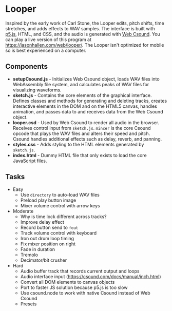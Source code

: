 # Looper
Inspired by the early work of Carl Stone, the Looper edits, pitch shifts, time stretches, and adds effects to WAV samples.  The interface is built with [p5.js](https://p5js.org/), HTML, and CSS, and the audio is generated with [Web Csound](https://csound.com/docs/web/). You can play a live version of this program at https://jasonhallen.com/web/looper/. The Looper isn't optimized for mobile so is best experienced on a computer.

## Components
* **setupCsound.js** - Initializes Web Csound object, loads WAV files into WebAssembly file system, and calculates peaks of WAV files for visualizing waveforms.
* **sketch.js** - Contains the core elements of the graphical interface.  Defines classes and methods for generating and deleting tracks, creates interactive elements in the DOM and on the HTML5 canvas, handles animation, and passes data to and receives data from the Web Csound object.
* **looper.csd** - Used by Web Csound to render all audio in the browser. Receives control input from `sketch.js`. `mincer` is the core Csound opcode that plays the WAV files and alters their speed and pitch. Csound handles additional effects such as delay, reverb, and panning.
* **styles.css** - Adds styling to the HTML elements generated by `sketch.js`.
* **index.html** - Dummy HTML file that only exists to load the core JavaScript files.

## Tasks
* Easy
    * Use `directory` to auto-load WAV files
    * Preload play button image
    * Mixer volume control with arrow keys
* Moderate
    * Why is time lock different across tracks?
    * Improve delay effect
    * Record button send to `fout`
    * Track volume control with keyboard
    * Iron out drum loop timing
    * Fix mixer position on right
    * Fade in duration
    * Tremolo
    * Decimator/bit crusher
* Hard
    * Audio buffer track that records current output and loops
    * Audio interface input (https://csound.com/docs/manual/inch.html)
    * Convert all DOM elements to canvas objects
    * Port to faster JS solution because p5.js is too slow
    * Use csound.node to work with native Csound instead of Web Csound
    * Presets